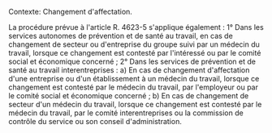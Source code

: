 Contexte: Changement d'affectation.

La procédure prévue à l'article R. 4623-5 s'applique également : 1° Dans les services autonomes de prévention et de santé au travail, en cas de changement de secteur ou d'entreprise du groupe suivi par un médecin du travail, lorsque ce changement est contesté par l'intéressé ou par le comité social et économique concerné ; 2° Dans les services de prévention et de santé au travail interentreprises : a) En cas de changement d'affectation d'une entreprise ou d'un établissement à un médecin du travail, lorsque ce changement est contesté par le médecin du travail, par l'employeur ou par le comité social et économique concerné ; b) En cas de changement de secteur d'un médecin du travail, lorsque ce changement est contesté par le médecin du travail, par le comité interentreprises ou la commission de contrôle du service ou son conseil d'administration.
